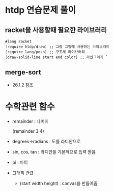 # htdp 연습문제 풀이


## racket을 사용할때 필요한 라이브러리

    #lang racket
    (require htdp/draw) ;; 그림 그릴때 사용하는 라이브러리 
    (require lang/posn) ;; 구조체 라이브러리
    (draw-solid-line start end color) ;; 라인그리기 `


## merge-sort 
  * 26.1.2 참조
    
    
# 수학관련 함수
  * remainder : 나머지
  
      (remainder 3 4)
    
  * degrees->radians : 도를 라디안으로
  * sin, cos, tan : 라디안을 기본적으로 입력 받음
  * pi : 파이 

* 그래픽 관련
  * (start width height) : canvas을 만들어줌

